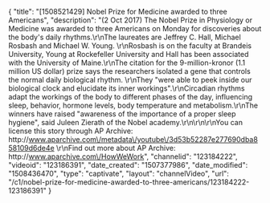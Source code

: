 {
    "title": "[1508521429] Nobel Prize for Medicine awarded to three Americans",
    "description": "(2 Oct 2017) The Nobel Prize in Physiology or Medicine was awarded to three Americans on Monday for discoveries about the body's daily rhythms.\r\nThe laureates are Jeffrey C. Hall, Michael Rosbash and Michael W. Young. \r\nRosbash is on the faculty at Brandeis University, Young at Rockefeller University and Hall has been associated with the University of Maine.\r\nThe citation for the 9-million-kronor (1.1 million US dollar) prize says the researchers isolated a gene that controls the normal daily biological rhythm. \r\nThey \"were able to peek inside our biological clock and elucidate its inner workings\".\r\nCircadian rhythms adapt the workings of the body to different phases of the day, influencing sleep, behavior, hormone levels, body temperature and metabolism.\r\nThe winners have raised \"awareness of the importance of a proper sleep hygiene\", said Juleen Zierath of the Nobel academy.\r\n\r\n\r\nYou can license this story through AP Archive: http:\/\/www.aparchive.com\/metadata\/youtube\/3d53b52287e277690dba858109d6de4e \r\nFind out more about AP Archive: http:\/\/www.aparchive.com\/HowWeWork",
    "channelid": "123184222",
    "videoid": "123186391",
    "date_created": "1507377986",
    "date_modified": "1508436470",
    "type": "captivate",
    "layout": "channelVideo",
    "url": "\/c1\/nobel-prize-for-medicine-awarded-to-three-americans\/123184222-123186391"
}